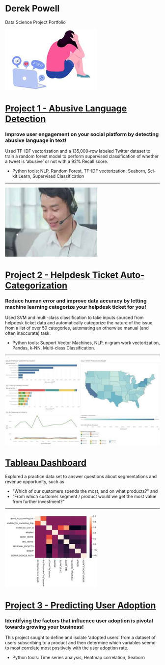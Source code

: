 # Derek Powell
Data Science Project Portfolio

![](/images/abusive_language.jpg)
# [Project 1 - Abusive Language Detection](https://github.com/dpowell022/Capstone_2)
### Improve user engagement on your social platform by detecting abusive language in text!
Used TF-IDF vectorization and a 135,000-row labeled Twitter dataset to train a random forest model to perform supervised classification of whether a tweet is ‘abusive’ or not with a 92% Recall score. 
 - Python tools:  NLP, Random Forest, TF-IDF vectorization, Seaborn, Sci-kit Learn, Supervised Classification

---
![](/images/helpdesk.JPG)
# [Project 2 - Helpdesk Ticket Auto-Categorization](https://github.com/dpowell022/Capstone_3)
### Reduce human error and improve data accuracy by letting machine learning categorize your helpdesk ticket for you!
Used SVM and multi-class classification to take inputs sourced from helpdesk ticket data and automatically categorize the nature of the issue from a list of over 50 categories, automating an otherwise manual (and often inaccurate) task.
 - Python tools: Support Vector Machines, NLP, n-gram work vectorization, Pandas, k-NN, Multi-class Classification.

---
![](/images/tableau-dashboard.JPG)
# [Tableau Dashboard](https://public.tableau.com/app/profile/derek.powell/viz/ChemicorpDashboard_16581921872730/Dashboard1?publish=yes)
Explored a practice data set to answer questions about segmentations and revenue opportunity, such as 
 - "Which of our customers spends the most, and on what products?" and 
 - "From which customer segment / product would we get the most value from further investment?"

---
![](/images/relax_inc_resize.JPG)
# [Project 3 - Predicting User Adoption](https://github.com/dpowell022/26.2.3-Relax-Inc-Take-Home-Challenge/blob/main/relax%20inc%20takehome%20challenge.ipynb)
### Identifying the factors that influence user adoption is pivotal towards growing your business!
This project sought to define and isolate 'adopted users' from a dataset of users subscribing to a product and then determine which variables seemd to most correlate most positively with the user adoption rate. 
 - Python tools: Time series analysis, Heatmap correlation, Seaborn
